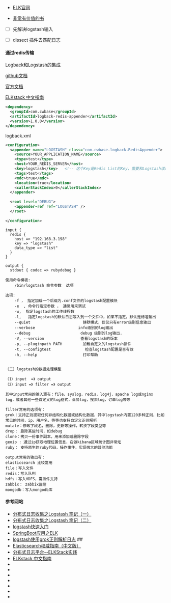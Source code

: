 - [ELK官网](https://www.elastic.co)


- [非常有价值的书](https://www.gitbook.com/book/chenryn/elk-stack-guide-cn/details)



- [ ] 先解决logstash输入
- [ ] dissect 插件去匹配日志







#### 通过redis传输

[Logback和Logstash的集成](http://blog.csdn.net/kmtong/article/details/38920327)

[github文档](https://github.com/kmtong/logback-redis-appender)

[官方文档](https://www.elastic.co/guide/en/logstash/current/plugins-inputs-redis.html)

[ELKstack 中文指南](http://kibana.logstash.es/content/logstash/plugins/filter/grok.html)



````xml
<dependency>  
  <groupId>com.cwbase</groupId>  
  <artifactId>logback-redis-appender</artifactId>  
  <version>1.0.0</version>  
</dependency>  
````

logback.xml

````xml
<configuration>  
  <appender name="LOGSTASH" class="com.cwbase.logback.RedisAppender">  
    <source>YOUR_APPLICATION_NAME</source>  
    <type>test</type>  
    <host>YOUR_REDIS_SERVER</host>  
    <key>logstash</key>   <!-- 这个Key是Redis List的Key，需要和Logstash读取Redis的Key匹配 -->  
    <tags>test</tags>  
    <mdc>true</mdc>  
    <location>true</location>  
    <callerStackIndex>0</callerStackIndex>  
  </appender>  
  
  <root level="DEBUG">  
    <appender-ref ref="LOGSTASH" />  
  </root>  
  
</configuration>  
````







````
input {
  redis {
    host => "192.168.3.198"
    key => "logstash"
    data_type => "list"
  }
}

output {
  stdout { codec => rubydebug }
````





````
使用命令模板: 
    /bin/logstash 命令参数  选项 

选项: 
    -f ， 指定加载一个后缀为.conf文件的logstash配置模块 
    -e  , 命令行指定参数 ， 通常用来调试 
    -w,  指定logstash的工作线程数 
    -l,   指定logstash的默认日志写入到一个文件中，如果不指定，默认是标准输出 
    --quiet                       静默模式，仅仅只有error级别信息输出 
    --verbose                   info级别的log输出 
    --debug                      debug 级别的log输出. 
    -V, --version                查看logstash的版本 
    -p, --pluginpath PATH         加载自定义的logstash插件 
    -t, --configtest               检查logstash配置是否有效 
    -h, --help                    打印帮助 


（三）logstash的数据处理模型 

（1）input  =》 output 
（2）input =》 filter =》 output 

其中input常用的输入源有：file，syslog，redis，log4j，apache log或nginx log，或者其他一些自定义的log格式，业务log，搜索log，订单log等等

filter常用的选项有： 
grok：支持正则提取任何非结构化数据或结构化数据，其中logstash内置120多种正则，比如常见的时间，ip，用户名，等等也支持自定义正则解析 
mutate：修改字段名，删除，更新等操作，转换字段类型等 
drop： 删除某些时间，如debug 
clone：拷贝一份事件副本，用来添加或删除字段 
geoip : 通过ip获取地理位置信息，在做kibana区域统计图非常炫 
ruby： 支持原生的ruby代码，操作事件，实现强大的其他功能 

output常用的输出有： 
elasticsearch 比较常用 
file：写入文件 
redis：写入队列 
hdfs：写入HDFS，需插件支持 
zabbix： zabbix监控 
mongodb：写入mongodb库 
````





#### 参考网站

- [分布式日志收集之Logstash 笔记（一）](http://blog.csdn.net/u010454030/article/details/49659467)
- [分布式日志收集之Logstash 笔记（二）](http://blog.csdn.net/u010454030/article/details/49680531)
- [logstash快速入门](http://www.2cto.com/os/201411/352015.html)
- [SpringBoot应用之ELK](https://segmentfault.com/a/1190000004416276)
- [logstash使用grok正则解析日志](http://blog.csdn.net/earbao/article/details/49306465) ##
- [Elasticsearch权威指南（中文版）](http://es.xiaoleilu.com/010_Intro/10_Installing_ES.html)
- [分布式日志平台--ELKStack实践](http://ucode.blog.51cto.com/10837891/1775157)
- [ELKstack 中文指南](http://kibana.logstash.es/content/logstash/get-start/hello-world.html)
- []()
- []()
- []()
- []()
- []()
- []()
- []()